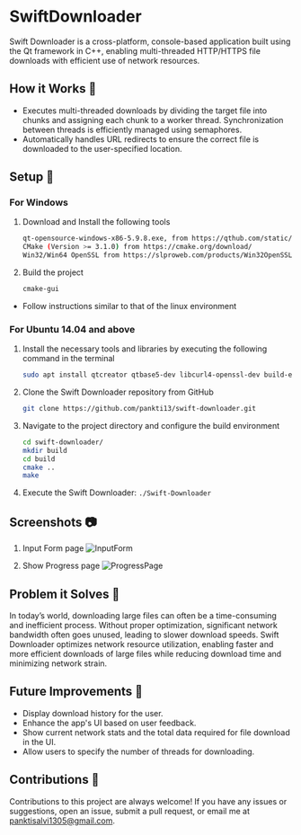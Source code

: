 # SwiftDownloader 

Swift Downloader is a cross-platform, console-based application built using the Qt framework in C++, enabling multi-threaded HTTP/HTTPS file downloads with efficient use of network resources.

## How it Works 🔎

- Executes multi-threaded downloads by dividing the target file into chunks and assigning each chunk to a worker thread. Synchronization between threads is efficiently managed using semaphores.  
- Automatically handles URL redirects to ensure the correct file is downloaded to the user-specified location.  

## Setup 🔧

### For Windows

1. Download and Install the following tools
   ```bash
   qt-opensource-windows-x86-5.9.8.exe, from https://qthub.com/static/doc/qt5/qtdoc/windows.html
   CMake (Version >= 3.1.0) from https://cmake.org/download/
   Win32/Win64 OpenSSL from https://slproweb.com/products/Win32OpenSSL.html

2. Build the project
   ```bash
   cmake-gui
   
- Follow instructions similar to that of the linux environment
   
### For Ubuntu 14.04 and above

1. Install the necessary tools and libraries by executing the following command in the terminal
   ```bash
   sudo apt install qtcreator qtbase5-dev libcurl4-openssl-dev build-essential cmake
   
2. Clone the Swift Downloader repository from GitHub
   ```bash
   git clone https://github.com/pankti13/swift-downloader.git
   
3. Navigate to the project directory and configure the build environment
   ```bash
   cd swift-downloader/
   mkdir build
   cd build
   cmake ..
   make

4. Execute the Swift Downloader: `./Swift-Downloader`

## Screenshots 📷

1. Input Form page ![InputForm](https://github.com/user-attachments/assets/b9818349-e0e3-4e66-b6e7-7b2f1638af3e)
   
2. Show Progress page ![ProgressPage](https://github.com/user-attachments/assets/d98b6809-affc-4e9f-bc7f-598ad99c6d9b)

## Problem it Solves 🚀

In today’s world, downloading large files can often be a time-consuming and inefficient process. Without proper optimization, significant network bandwidth often goes unused, leading to slower download speeds. 
Swift Downloader optimizes network resource utilization, enabling faster and more efficient downloads of large files while reducing download time and minimizing network strain.

## Future Improvements 💬

- Display download history for the user.
- Enhance the app's UI based on user feedback.
- Show current network stats and the total data required for file download in the UI.
- Allow users to specify the number of threads for downloading.

## Contributions 🤝

Contributions to this project are always welcome! If you have any issues or suggestions, open an issue, submit a pull request, or email me at panktisalvi1305@gmail.com.
